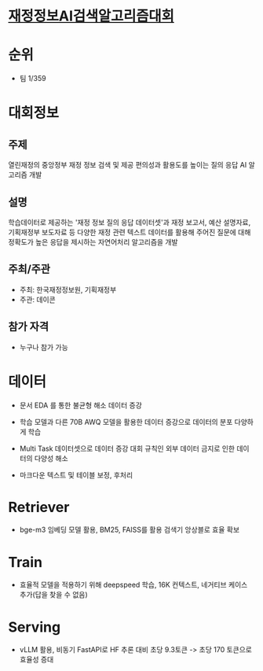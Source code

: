 # [재정정보AI검색알고리즘대회](https://dacon.io/competitions/official/236295/overview/description)

# 순위

* 팀 1/359

# 대회정보 

## 주제

열린재정의 중앙정부 재정 정보 검색 및 제공 편의성과 활용도를 높이는 질의 응답 AI 알고리즘 개발

## 설명

학습데이터로 제공하는 '재정 정보 질의 응답 데이터셋'과 재정 보고서, 예산 설명자료, 기획재정부 보도자료 등 다양한 재정 관련 텍스트 데이터를 활용해 주어진 질문에 대해 정확도가 높은 응답을 제시하는 자연어처리 알고리즘을 개발

## 주최/주관

* 주최: 한국재정정보원, 기획재정부
* 주관: 데이콘

## 참가 자격

* 누구나 참가 가능

# 데이터

* 문서 EDA 를 통한 불균형 해소 데이터 증강

* 학습 모델과 다른 70B AWQ 모델을 활용한 데이터 증강으로 데이터의 분포 다양하게 학습

* Multi Task 데이터셋으로 데이터 증강 대회 규칙인 외부 데이터 금지로 인한 데이터의 다양성 해소

* 마크다운 텍스트 및 테이블 보정, 후처리

# Retriever

* bge-m3 임베딩 모델 활용, BM25, FAISS를 활용 검색기 앙상블로 효율 확보

# Train

* 효율적 모델을 적용하기 위해 deepspeed 학습, 16K 컨텍스트, 네거티브 케이스 추가(답을 찾을 수 없음)

# Serving

* vLLM 활용, 비동기 FastAPI로 HF 추론 대비 초당 9.3토큰 -> 초당 170 토큰으로 효율성 증대

